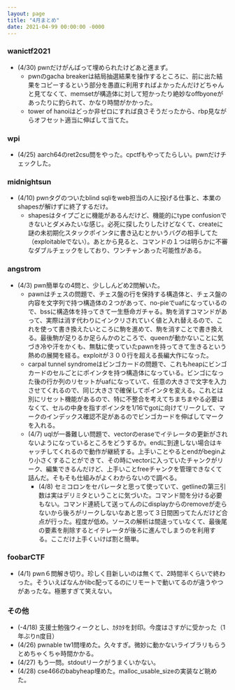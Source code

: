 ```yaml
---
layout: page
title: "4月まとめ"
date: 2021-04-99 00:00:00 -0000
---
```

### wanictf2021
- (4/30) pwnだけがんばって埋められたけどあと進まず。
    - pwnのgacha breakerは結局抽選結果を操作するところに、前に出た結果をコピーするという部分を愚直に利用すればよかったんだけどちゃんと見てなくて、memsetが構造体に対して短かったり絶妙なoffbyoneがあったりに釣られて、かなり時間がかかった。
    - tower of hanoiはどっか非ゼロにすれば良さそうだったから、rbp見ながらオフセット適当に伸ばして当てた。

### wpi
- (4/25) aarch64のret2csu問をやった。cpctfもやってたらしい。pwnだけチェックした。

### midnightsun
- (4/10) pwnタグのついたblind sqliをweb担当の人に投げる仕事と、本業のshapesが解けずに終了するだけ。
    - shapesはタイプごとに機能があるんだけど、機能的にtype confusionできないとダメみたいな感じ。必死に探したりしたけどなくて、createに謎の未初期化スタックポインタに書き込むとかいうバグの相手してた（exploitableでない）。あとから見ると、コマンドの１つは明らかに不審なダブルチェックをしており、ワンチャンあった可能性がある。

### angstrom
- (4/3) pwn簡単なの4問と、少ししんどめ2問解いた。
    - pawnはチェスの問題で、チェス盤の行を保持する構造体と、チェス盤の内容を文字列で持つ構造体の２つがあって、no-pieでuafになっているので、bssに構造体を持ってきて一生懸命ガチャる。駒を消すコマンドがあって、実際は消す代わりにインクリされていく値と入れ替えるので、これを使って書き換えたいところに駒を進めて、駒を消すことで書き換える。最後駒が足りるか足らんかのところで、queenが動かないことに気づき冷や汗をかくも、無駄に使っていたpawnを持ってきて生きるという熱めの展開を経る。exploitが３００行を超える長編大作になった。
    - carpal tunnel syndromeはビンゴカードの問題で、これもheapにビンゴカードのセルごとにポインタを持つ構造体になっている。ビンゴになった後の行か列のリセットがuafになっていて、任意の大きさで文字を入力させてくれるので、同じ大きさで確保してポインタを変える。これとは別にリセット機能があるので、特に不整合を考えてちまちまやる必要はなくて、セルの中身を指すポインタを1/16でgotに向けてリークして、マークのインデックス確認不足があるのでビンゴカードを伸ばしてマークを入れる。
    - (4/7) uqlが一番難しい問題で、vectorのeraseでイテレータの更新がされないようになっているところをどうするか。endに到達しない場合はキャッチしてくれるので動作が継続する。上手いことやるとendがbeginより小さくすることができて、その時にvectorに入っていたチャンクがリーク、編集できるんだけど、上手いことfreeチャンクを管理できなくて詰んだ。そもそも仕組みがよくわからないので調べる。
        - (4/8) セミコロンをセパレータと思って使っていて、getlineの第三引数は実はデリミタということに気づいた。コマンド間を分ける必要もない。コマンド連続して送ってんのにdisplayからのremoveが走らないから後ろがリークしないなあと思って３日間困ってたんだけど合点が行った。程度が低め。ソースの解析は間違っていなくて、最後尾の要素を削除するとイテレータが後ろに進んでしまうのを利用する。ここだけ上手くいけば割と簡単。

### foobarCTF
- (4/1) pwn６問解き切り。珍しく目新しいのは無くて、2時間半くらいで終わった。そういえばなんかlibc配ってるのにリモートで動いてるのが違うやつがあったな。極悪すぎて笑えない。

### その他
- (-4/18) 支援士勉強ウィークとし、ｶﾀｶﾀを封印。今度はさすがに受かった（1年ぶりn度目）
- (4/26) pwnable tw1問埋めた。久々すぎ。微妙に動かないライブラリもらうとめちゃくちゃ時間かかる。
- (4/27) もう一問。stdoutリークがうまくいかない。
- (4/28) cse466のbabyheap埋めた。malloc_usable_sizeの実装など眺めた。